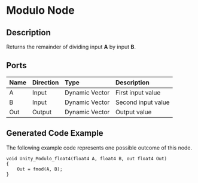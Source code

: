 # Modulo Node

## Description

Returns the remainder of dividing input **A** by input **B**.

## Ports

| Name        | Direction           | Type  | Description |
|:------------ |:-------------|:-----|:---|
| A      | Input | Dynamic Vector | First input value |
| B      | Input | Dynamic Vector | Second input value |
| Out | Output      |    Dynamic Vector | Output value |

## Generated Code Example

The following example code represents one possible outcome of this node.

```
void Unity_Modulo_float4(float4 A, float4 B, out float4 Out)
{
    Out = fmod(A, B);
}
```